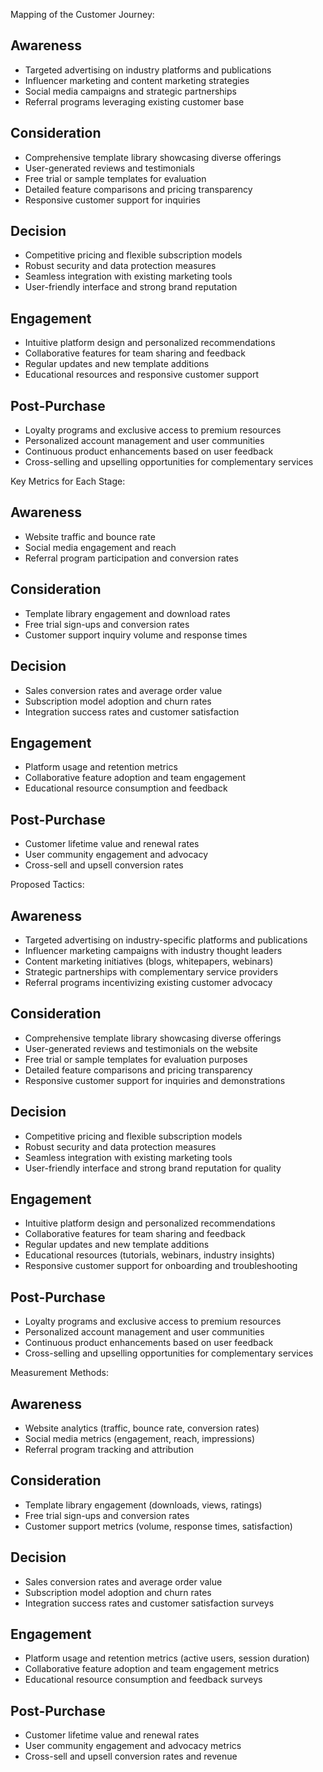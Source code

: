 Mapping of the Customer Journey:
## Awareness
- Targeted advertising on industry platforms and publications
- Influencer marketing and content marketing strategies
- Social media campaigns and strategic partnerships
- Referral programs leveraging existing customer base

## Consideration
- Comprehensive template library showcasing diverse offerings
- User-generated reviews and testimonials
- Free trial or sample templates for evaluation
- Detailed feature comparisons and pricing transparency
- Responsive customer support for inquiries

## Decision
- Competitive pricing and flexible subscription models
- Robust security and data protection measures
- Seamless integration with existing marketing tools
- User-friendly interface and strong brand reputation

## Engagement
- Intuitive platform design and personalized recommendations
- Collaborative features for team sharing and feedback
- Regular updates and new template additions
- Educational resources and responsive customer support

## Post-Purchase
- Loyalty programs and exclusive access to premium resources
- Personalized account management and user communities
- Continuous product enhancements based on user feedback
- Cross-selling and upselling opportunities for complementary services

Key Metrics for Each Stage:
## Awareness
- Website traffic and bounce rate
- Social media engagement and reach
- Referral program participation and conversion rates

## Consideration
- Template library engagement and download rates
- Free trial sign-ups and conversion rates
- Customer support inquiry volume and response times

## Decision
- Sales conversion rates and average order value
- Subscription model adoption and churn rates
- Integration success rates and customer satisfaction

## Engagement
- Platform usage and retention metrics
- Collaborative feature adoption and team engagement
- Educational resource consumption and feedback

## Post-Purchase
- Customer lifetime value and renewal rates
- User community engagement and advocacy
- Cross-sell and upsell conversion rates

Proposed Tactics:
## Awareness
- Targeted advertising on industry-specific platforms and publications
- Influencer marketing campaigns with industry thought leaders
- Content marketing initiatives (blogs, whitepapers, webinars)
- Strategic partnerships with complementary service providers
- Referral programs incentivizing existing customer advocacy

## Consideration
- Comprehensive template library showcasing diverse offerings
- User-generated reviews and testimonials on the website
- Free trial or sample templates for evaluation purposes
- Detailed feature comparisons and pricing transparency
- Responsive customer support for inquiries and demonstrations

## Decision
- Competitive pricing and flexible subscription models
- Robust security and data protection measures
- Seamless integration with existing marketing tools
- User-friendly interface and strong brand reputation for quality

## Engagement
- Intuitive platform design and personalized recommendations
- Collaborative features for team sharing and feedback
- Regular updates and new template additions
- Educational resources (tutorials, webinars, industry insights)
- Responsive customer support for onboarding and troubleshooting

## Post-Purchase
- Loyalty programs and exclusive access to premium resources
- Personalized account management and user communities
- Continuous product enhancements based on user feedback
- Cross-selling and upselling opportunities for complementary services

Measurement Methods:
## Awareness
- Website analytics (traffic, bounce rate, conversion rates)
- Social media metrics (engagement, reach, impressions)
- Referral program tracking and attribution

## Consideration
- Template library engagement (downloads, views, ratings)
- Free trial sign-ups and conversion rates
- Customer support metrics (volume, response times, satisfaction)

## Decision
- Sales conversion rates and average order value
- Subscription model adoption and churn rates
- Integration success rates and customer satisfaction surveys

## Engagement
- Platform usage and retention metrics (active users, session duration)
- Collaborative feature adoption and team engagement metrics
- Educational resource consumption and feedback surveys

## Post-Purchase
- Customer lifetime value and renewal rates
- User community engagement and advocacy metrics
- Cross-sell and upsell conversion rates and revenue